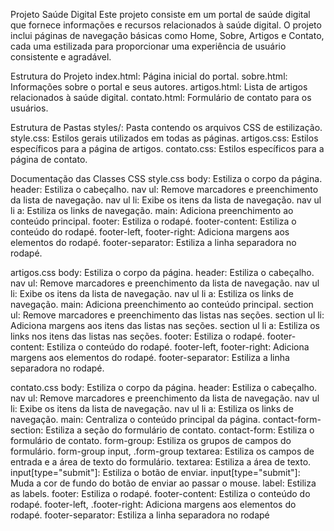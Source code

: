 Projeto Saúde Digital
Este projeto consiste em um portal de saúde digital que fornece informações e recursos relacionados à saúde digital. O projeto inclui páginas de navegação básicas como Home, Sobre, Artigos e Contato, cada uma estilizada para proporcionar uma experiência de usuário consistente e agradável.

Estrutura do Projeto
  index.html: Página inicial do portal.
  sobre.html: Informações sobre o portal e seus autores.
  artigos.html: Lista de artigos relacionados à saúde digital.
  contato.html: Formulário de contato para os usuários.
  
Estrutura de Pastas
  styles/: Pasta contendo os arquivos CSS de estilização.
  style.css: Estilos gerais utilizados em todas as páginas.
  artigos.css: Estilos específicos para a página de artigos.
  contato.css: Estilos específicos para a página de contato.
  
Documentação das Classes CSS
  style.css
    body: Estiliza o corpo da página.
    header: Estiliza o cabeçalho.
    nav ul: Remove marcadores e preenchimento da lista de navegação.
    nav ul li: Exibe os itens da lista de navegação.
    nav ul li a: Estiliza os links de navegação.
    main: Adiciona preenchimento ao conteúdo principal.
    footer: Estiliza o rodapé.
    footer-content: Estiliza o conteúdo do rodapé.
    footer-left, footer-right: Adiciona margens aos elementos do rodapé.
    footer-separator: Estiliza a linha separadora no rodapé.
    
  artigos.css
    body: Estiliza o corpo da página.
    header: Estiliza o cabeçalho.
    nav ul: Remove marcadores e preenchimento da lista de navegação.
    nav ul li: Exibe os itens da lista de navegação.
    nav ul li a: Estiliza os links de navegação.
    main: Adiciona preenchimento ao conteúdo principal.
    section ul: Remove marcadores e preenchimento das listas nas seções.
    section ul li: Adiciona margens aos itens das listas nas seções.
    section ul li a: Estiliza os links nos itens das listas nas seções.
    footer: Estiliza o rodapé.
    footer-content: Estiliza o conteúdo do rodapé.
    footer-left, footer-right: Adiciona margens aos elementos do rodapé.
    footer-separator: Estiliza a linha separadora no rodapé.

  contato.css
    body: Estiliza o corpo da página.
    header: Estiliza o cabeçalho.
    nav ul: Remove marcadores e preenchimento da lista de navegação.
    nav ul li: Exibe os itens da lista de navegação.
    nav ul li a: Estiliza os links de navegação.
    main: Centraliza o conteúdo principal da página.
    contact-form-section: Estiliza a seção do formulário de contato.
    contact-form: Estiliza o formulário de contato.
    form-group: Estiliza os grupos de campos do formulário.
    form-group input, .form-group textarea: Estiliza os campos de entrada e a área de texto do formulário.
    textarea: Estiliza a área de texto.
    input[type="submit"]: Estiliza o botão de enviar.
    input[type="submit"]: Muda a cor de fundo do botão de enviar ao passar o mouse.
    label: Estiliza as labels.
    footer: Estiliza o rodapé.
    footer-content: Estiliza o conteúdo do rodapé.
    footer-left, .footer-right: Adiciona margens aos elementos do rodapé.
    footer-separator: Estiliza a linha separadora no rodapé
